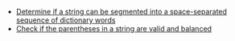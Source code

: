 - [Determine if a string can be segmented into a space-separated sequence of dictionary words](#)
- [Check if the parentheses in a string are valid and balanced](#)